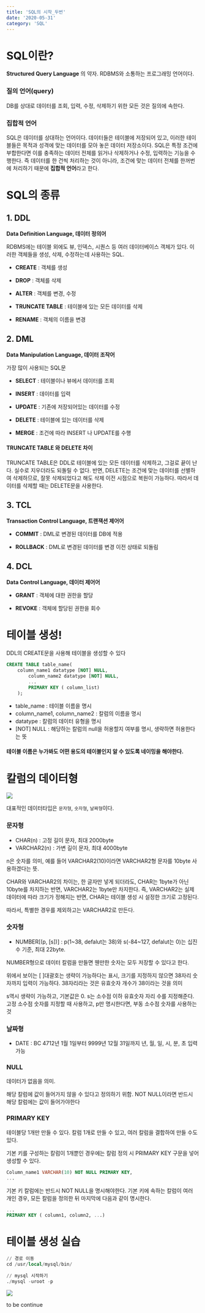 ```yaml
---
title: 'SQL의 시작_두번'
date: '2020-05-31'
category: 'SQL'
---
```


# SQL이란?
**Structured Query Language** 의 약자.
RDBMS와 소통하는 프로그래밍 언어이다.

### 질의 언어(query)
DB를 상대로 데이터를 조회, 입력, 수정, 삭제하기 위한 모든 것은 질의에 속한다.

### 집합적 언어
SQL은 데이터를 상대하는 언어이다. 데이터들은 테이블에 저장되어 있고, 이러한 테이블들은 목적과 성격에 맞는 데이터를 모아 놓은 데이터 저장소이다. 
SQL은 특정 조건에 부합한다면 이를 충족하는 데이터 전체를 읽거나 삭제하거나 수정, 입력하는 기능을 수행한다. 즉 데이터를 한 건씩 처리하는 것이 아니라, 조건에 맞는 데이터 전체를 한꺼번에 처리하기 때문에 **집합적 언어**라고 한다.

# SQL의 종류
## 1. DDL
**Data Definition Language, 데이터 정의어**

RDBMS에는 테이블 외에도 뷰, 인덱스, 시퀀스 등 여러 데이터베이스 객체가 있다. 이러한 객체들을 생성, 삭제, 수정하는데 사용하는 SQL.

* **CREATE** : 객체를 생성

* **DROP** : 객체를 삭제

- **ALTER** : 객체를 변경, 수정

- **TRUNCATE TABLE** : 테이블에 있는 모든 데이터를 삭제

- **RENAME** : 객체의 이름을 변경

## 2. DML
**Data Manipulation Language, 데이터 조작어**

가장 많이 사용되는 SQL문

- **SELECT** : 테이블이나 뷰에서 데이터를 조회

- **INSERT** : 데이터를 입력

- **UPDATE** : 기존에 저장되어있는 데이터를 수정

- **DELETE** : 테이블에 있는 데이터를 삭제

- **MERGE** : 조건에 따라 INSERT 나 UPDATE를 수행


#### TRUNCATE TABLE 와 DELETE 차이
TRUNCATE TABLE은 DDL로 테이블에 있는 모든 데이터를 삭제하고, 그걸로 끝이 난다. 실수로 지우더라도 되돌릴 수 없다.
반면, DELETE는 조건에 맞는 데이터를 선별하여 삭제하므로, 잘못 삭제되었다고 해도 삭제 이전 시점으로 복원이 가능하다. 따라서 데이터를 삭제할 때는 DELETE문을 사용한다.

## 3. TCL
**Transaction Control Language, 트랜잭션 제어어**

- **COMMIT** : DML로 변경된 데이터를 DB에 적용

- **ROLLBACK** : DML로 변경된 데이터를 변경 이전 상태로 되돌림

## 4. DCL
**Data Control Language, 데이터 제어어**

- **GRANT** : 객체에 대한 권한을 할당

- **REVOKE** : 객체에 할당된 권한을 회수

# 테이블 생성!
DDL의 CREATE문을 사용해 테이블을 생성할 수 있다
```sql
CREATE TABLE table_name(
	column_name1 datatype [NOT] NULL,
    	column_name2 datatype [NOT] NULL,
        ...
        PRIMARY KEY ( column_list)
	);
```
- table_name : 테이블 이름을 명시
- column_name1, column_name2 : 칼럼의 이름을 명시
- datatype : 칼럼의 데이터 유형을 명시
- [NOT] NULL : 해당하는 칼럼의 null을 허용할지 여부를 명시, 생략하면 허용한다는 뜻

#### 테이블 이름은 누가봐도 어떤 용도의 테이블인지 알 수 있도록 네이밍을 해야한다.

# 칼럼의 데이터형
![](https://images.velog.io/images/jotang/post/b13f6ee6-7eb3-4f7f-ab5d-08a3014b331c/image.png)

대표적인 데이터타입은
`문자형`, `숫자형`, `날짜형`이다.

### 문자형
- CHAR(n) : 고정 길이 문자, 최대 2000byte
- VARCHAR2(n) : 가변 길이 문자, 최대 4000byte

n은 숫자를 의미, 예를 들어 VARCHAR2(10)이라면 VARCHAR2형 문자를 10byte 사용하겠다는 뜻.

CHAR와 VARCHAR2의 차이는, 한 글자만 넣게 되더라도, CHAR는 1byte가 아닌 10byte를 차지하는 반면, VARCHAR2는 1byte만 차지한다.
즉, VARCHAR2는 실제 데이터에 따라 크기가 정해지는 반면, CHAR는 테이블 생성 시 설정한 크기로 고정된다.

따라서, 특별한 경우를 제외하고는 VARCHAR2로 만든다.

### 숫자형
- NUMBER[(p, [s])] : p(1~38, defalut는 38)와 s(-84~127, defalut는 0)는 십진수 기준, 최대 22byte.

NUMBER형으로 데이터 칼럼을 만들면 웬만한 숫자는 모두 저장할 수 있다고 한다.

위에서 보이는 [ ]대괄호는 생략이 가능하다는 표시, 크기를 지정하지 않으면 38자리 숫자까지 입력이 가능하다. 38자리라는 것은 유효숫자 개수가 38이라는 것을 의미

s역시 생략이 가능하고, 기본값은 0. s는 소수점 이하 유효숫자 자리 수를 지정해준다. 고정 소수점 숫자를 지정할 때 사용하고, p만 명시한다면, 부동 소수점 숫자를 사용하는 것

### 날짜형
- DATE : BC 4712년 1월 1일부터 9999년 12월 31일까지 년, 월, 일, 시, 분, 초 입력 가능

### NULL
데이터가 없음을 의미.

해당 칼럼에 값이 들어가지 않을 수 있다고 정의하기 위함. NOT NULL이라면 반드시 해당 칼럼에는 값이 들어가야한다

### PRIMARY KEY
테이블당 1개만 만들 수 있다.
칼럼 1개로 만들 수 있고, 여러 칼럼을 결합하여 만들 수도 있다. 

기본 키를 구성하는 칼럼이 1개뿐인 경우에는 칼럼 정의 시 PRIMARY KEY 구문을 넣어 생성할 수 있다.
```sql
Column_name1 VARCHAR(10) NOT NULL PRIMARY KEY,
...
```

기본 키 칼럼에는 반드시 NOT NULL을 명시해야한다. 기본 키에 속하는 칼럼이 여러 개인 경우, 모든 칼럼을 정의한 뒤 마지막에 다음과 같이 명시한다.
```sql
...
PRIMARY KEY ( column1, column2, ...)
````


# 테이블 생성 실습
```sql
// 경로 이동
cd /usr/local/mysql/bin/
  
// mysql 시작하기
./mysql -uroot -p
```
![](https://images.velog.io/images/jotang/post/a1fd17ba-2962-466d-8e46-a70f37aaa06a/image.png)



to be continue